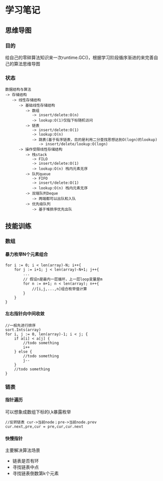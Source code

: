 # 学习笔记
## 思维导图
### 目的
给自己的零碎算法知识来一次runtime.GC()，根据学习阶段循序渐进的来完善自己的算法思维导图
### 状态
```
数据结构与算法
-> 存储结构
   -> 线性存储结构
      -> 基础线性存储结构           
         -> 数组
            -> insert/delete:O(n)
            -> lookup:O(1)仅指下标随机访问
         -> 链表
            -> insert/delete:O(1)
            -> lookup:O(n)
            -> 跳表(基于有序链表，目的是利用二分查找思想达到O(logn)的lookup)
               -> insert/delete/lookup:O(logn)
      -> 操作受限线性存储结构
         -> 栈stack
            -> FILO
            -> insert/delete:O(1)
            -> lookup:O(n) 栈内元素无序
         -> 队列queue
            -> FIFO
            -> insert/delete:O(1)
            -> lookup:O(n) 栈内元素无序
         -> 双端队列Deque
            -> 两端都可以出队和入队
         -> 优先级队列
            -> 基于堆排序优先出队           
```
## 技能训练
### 数组
#### 暴力枚举N个元素组合
```
for i := 0; i < len(array)-N; i++{
    for j := i+1; j < len(array)-N+1; j++{
        ...
        // 假设n是最内一层循环，上一层loop变量是m
        for n := m+1; n < len(array); n++{
            //[i,j,...,n]组合枚举值计算
        }
    } 
}
```
#### 左右指针向中间收敛
```
//一般先进行排序
sort.Ints(array)
for i, j := 0, len(array)-1; i < j; {
    if a[i] < a[j] {
        //todo something
        i++
    } else {
        //todo something
        j--
    }
    //todo something
}
```
### 链表
#### 指针遍历
可以想象成数组下标的i,k暴露枚举
```
//反转链表 cur->当前node；pre->当前node.prev
cur.next,pre,cur = pre,cur,cur.next
```
#### 快慢指针
主要解决算法场景
- 链表是否有环
- 寻找链表中点
- 寻找链表倒数第k个元素

